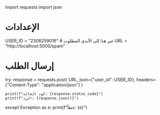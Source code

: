import requests
import json

# الإعدادات
USER_ID = "2306259016"  # غير هذا إلى الأيدي المطلوب
URL = "http://localhost:5000/spam"

# إرسال الطلب
try:
    response = requests.post(
        URL,
        json={"user_id": USER_ID},
        headers={"Content-Type": "application/json"}
    )
    
    print(f"كود الحالة: {response.status_code}")
    print(f"الرد: {response.json()}")
    
except Exception as e:
    print(f"خطأ: {e}")

